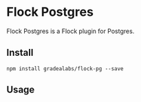 # Flock Postgres

Flock Postgres is a Flock plugin for Postgres.

## Install

```
npm install gradealabs/flock-pg --save
```

## Usage

